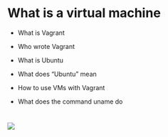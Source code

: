 # What is a virtual machine

- What is Vagrant

- Who wrote Vagrant

- What is Ubuntu

- What does “Ubuntu” mean

- How to use VMs with Vagrant

- What does the command uname do
#
![](https://www.mugo.ca/var/ezwebin_site/storage/images/_aliases/social_thumb/blog/building-a-development-environment-from-a-production-website-with-vagrant-and-virtualbox/207719-1-eng-US/Building-a-development-environment-from-a-production-website-with-Vagrant-and-VirtualBox.png)
